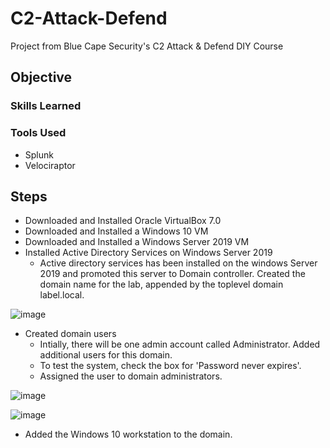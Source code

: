 # C2-Attack-Defend
Project from Blue Cape Security's C2 Attack &amp; Defend DIY Course

## Objective


### Skills Learned


### Tools Used
- Splunk
- Velociraptor

## Steps
- Downloaded and Installed Oracle VirtualBox 7.0
- Downloaded and Installed a Windows 10 VM
- Downloaded and Installed a Windows Server 2019 VM
- Installed Active Directory Services on Windows Server 2019
   - Active directory services has been installed on the windows Server 2019 and promoted this server to Domain controller. Created the domain name for the lab, appended by the toplevel domain label.local.

![image](https://github.com/shimsha24/C2-Attack-Defend/assets/151268669/4216383c-7159-490c-8d34-26b09c12286f)

- Created domain users 
  - Intially, there will be one admin account called Administrator. Added additional users for this domain.
  - To test the system, check the box for 'Password never expires'.
  - Assigned the user to domain administrators.

![image](https://github.com/shimsha24/C2-Attack-Defend/assets/151268669/f87d5616-80cb-40bc-908b-27cbeb96690b)

![image](https://github.com/shimsha24/C2-Attack-Defend/assets/151268669/62621ba1-6eb5-4b74-ba38-21218f5d6606)

- Added the Windows 10 workstation to the domain.

